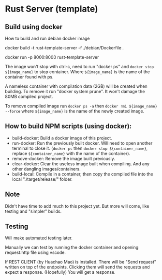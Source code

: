 # Rust Server (template)

## Build using docker

How to build and run debian docker image

docker build -t rust-template-server -f ./debian/Dockerfile .

docker run -p 8000:8000 rust-template-server


The image won't stop with ctrl-c, need to run "docker ps" and ```docker stop ${image_name}``` to stop container. Where ```${image_name}``` is the name of the container found with ps.

A nameless container with compilation data (2GB) will be created when building. To remove it run "docker system prune". It won't damage the 80MB compiled project.

To remove compiled image run ```docker ps -a``` then ```docker rmi ${image_name} --force``` where ```${image_name}``` is the name of the newly created image.

## How to build NPM scripts (using docker):

 - build-docker: Build a docker image of this project.
 - run-docker: Run the previously built docker. Will need to open another terminal to close it. (```docker ps``` then ```docker stop ${container_name}```, replace ```${container_name}``` with the name of the container).
 - remove-docker: Remove the image built previously.
 - clear-docker: Clear the useless image built when compiling. And any other dangling images/containers.
 - build-local: Compile in a container, then copy the compiled file into the local "./target/release/" folder.


## Note

Didn't have time to add much to this project yet. But more will come, like testing and "simpler" builds.

## Testing

Will make automated testing later.

Manually we can test by running the docker container and opening request.http file using vscode.

If REST CLIENT (by Huachao Mao) is installed. There will be "Send request" written on top of the endpoints. Clicking them will send the requests and expect a response. (Hopefully) You will get a response.

